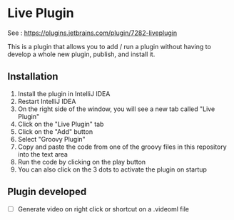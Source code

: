 # Live Plugin

See : https://plugins.jetbrains.com/plugin/7282-liveplugin

This is a plugin that allows you to add / run a plugin without having to develop a whole new plugin, publish, and install it.

## Installation

1. Install the plugin in IntelliJ IDEA
2. Restart IntelliJ IDEA
3. On the right side of the window, you will see a new tab called "Live Plugin"
4. Click on the "Live Plugin" tab
5. Click on the "Add" button
6. Select "Groovy Plugin"
7. Copy and paste the code from one of the groovy files in this repository into the text area
8. Run the code by clicking on the play button
9. You can also click on the 3 dots to activate the plugin on startup

## Plugin developed

- [ ] Generate video on right click or shortcut on a .videoml file
